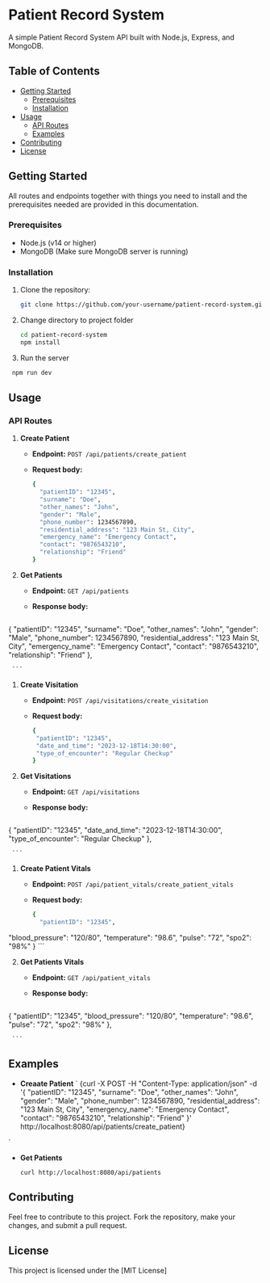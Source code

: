 # Patient Record System

A simple Patient Record System API built with Node.js, Express, and MongoDB.

## Table of Contents

- [Getting Started](#getting-started)
  - [Prerequisites](#prerequisites)
  - [Installation](#installation)
- [Usage](#usage)
  - [API Routes](#api-routes)
  - [Examples](#examples)
- [Contributing](#contributing)
- [License](#license)

## Getting Started
All routes and endpoints together with things you need to install and the prerequisites needed are provided in this documentation. 

### Prerequisites

- Node.js (v14 or higher)
- MongoDB (Make sure MongoDB server is running)

### Installation

1. Clone the repository:

   ```bash
   git clone https://github.com/your-username/patient-record-system.git
   ```

2. Change directory to project folder

   ```bash
   cd patient-record-system
   npm install
   ```
3. Run the server

  ```bash
   npm run dev
  ```


## Usage

### API Routes

1. **Create Patient**
   - **Endpoint:** `POST /api/patients/create_patient`

   - **Request body:**
     ```bash
     {
       "patientID": "12345",
       "surname": "Doe",
       "other_names": "John",
       "gender": "Male",
       "phone_number": 1234567890,
       "residential_address": "123 Main St, City",
       "emergency_name": "Emergency Contact",
       "contact": "9876543210",
       "relationship": "Friend"
     }
     ```

2. **Get Patients**
   - **Endpoint:** `GET /api/patients`

   - **Response body:**
     ```bash
  {
    "patientID": "12345",
    "surname": "Doe",
    "other_names": "John",
    "gender": "Male",
    "phone_number": 1234567890,
    "residential_address": "123 Main St, City",
    "emergency_name": "Emergency Contact",
    "contact": "9876543210",
    "relationship": "Friend"
  },

     ```

1. **Create Visitation**
   - **Endpoint:** `POST /api/visitations/create_visitation`

   - **Request body:**
     ```bash
     {
      "patientID": "12345",
      "date_and_time": "2023-12-18T14:30:00",
      "type_of_encounter": "Regular Checkup"
     }
     ```

2. **Get Visitations**
   - **Endpoint:** `GET /api/visitations`

   - **Response body:**
     ```bash
  {
    "patientID": "12345",
    "date_and_time": "2023-12-18T14:30:00",
    "type_of_encounter": "Regular Checkup"
  },

     ```

1. **Create Patient Vitals**
   - **Endpoint:** `POST /api/patient_vitals/create_patient_vitals`

   - **Request body:**
     ```bash
     {
       "patientID": "12345",
  "blood_pressure": "120/80",
  "temperature": "98.6",
  "pulse": "72",
  "spo2": "98%"
     }
     ```

2. **Get Patients Vitals**
   - **Endpoint:** `GET /api/patient_vitals`

   - **Response body:**
     ```bash
  {
     "patientID": "12345",
    "blood_pressure": "120/80",
    "temperature": "98.6",
    "pulse": "72",
    "spo2": "98%"
  },

     ```


## Examples
 - **Creaate Patient**
  `
  {curl -X POST -H "Content-Type: application/json" -d '{
  "patientID": "12345",
  "surname": "Doe",
  "other_names": "John",
  "gender": "Male",
  "phone_number": 1234567890,
  "residential_address": "123 Main St, City",
  "emergency_name": "Emergency Contact",
  "contact": "9876543210",
  "relationship": "Friend"
  }'
 http://localhost:8080/api/patients/create_patient}

  `

- **Get Patients**

  `curl http://localhost:8080/api/patients`


## Contributing
Feel free to contribute to this project. Fork the repository, make your changes, and submit a pull request.

## License
This project is licensed under the [MIT License]


